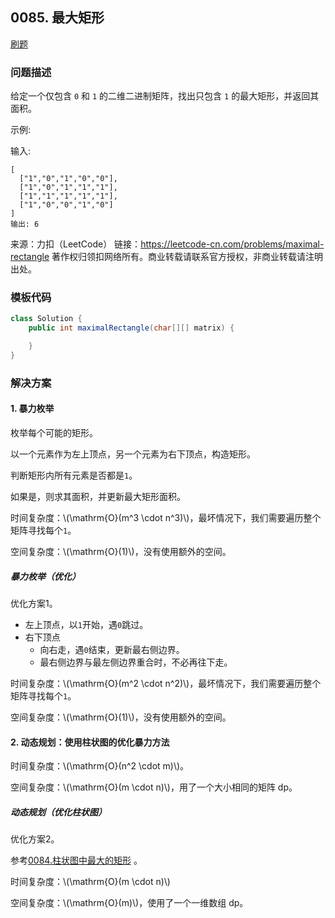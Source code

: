 <script src="https://cdn.bootcss.com/mathjax/2.7.7/MathJax.js?config=TeX-AMS-MML_HTMLorMML"></script>

## 0085. 最大矩形

[刷题](qu0085/solu/Solution.java)

### 问题描述

给定一个仅包含 `0` 和 `1` 的二维二进制矩阵，找出只包含 `1` 的最大矩形，并返回其面积。

示例:

输入:

```
[
  ["1","0","1","0","0"],
  ["1","0","1","1","1"],
  ["1","1","1","1","1"],
  ["1","0","0","1","0"]
]
输出: 6
```

来源：力扣（LeetCode）
链接：https://leetcode-cn.com/problems/maximal-rectangle
著作权归领扣网络所有。商业转载请联系官方授权，非商业转载请注明出处。

### 模板代码

``` java
class Solution {
    public int maximalRectangle(char[][] matrix) {

    }
}
```

### 解决方案

#### 1. 暴力枚举

枚举每个可能的矩形。

以一个元素作为左上顶点，另一个元素为右下顶点，构造矩形。

判断矩形内所有元素是否都是`1`。

如果是，则求其面积，并更新最大矩形面积。

时间复杂度：\\(\mathrm{O}(m^3 \cdot n^3)\\)，最坏情况下，我们需要遍历整个矩阵寻找每个`1`。

空间复杂度：\\(\mathrm{O}(1)\\)，没有使用额外的空间。


##### 暴力枚举（优化）

优化方案1。

* 左上顶点，以`1`开始，遇`0`跳过。
* 右下顶点
    * 向右走，遇`0`结束，更新最右侧边界。
    * 最右侧边界与最左侧边界重合时，不必再往下走。


时间复杂度：\\(\mathrm{O}(m^2 \cdot n^2)\\)，最坏情况下，我们需要遍历整个矩阵寻找每个`1`。

空间复杂度：\\(\mathrm{O}(1)\\)，没有使用额外的空间。


#### 2. 动态规划：使用柱状图的优化暴力方法

时间复杂度：\\(\mathrm{O}(n^2 \cdot m)\\)。

空间复杂度：\\(\mathrm{O}(m \cdot n)\\)，用了一个大小相同的矩阵 dp。


##### 动态规划（优化柱状图）

优化方案2。

参考[0084.柱状图中最大的矩形](0084.柱状图中最大的矩形.md) 。

时间复杂度：\\(\mathrm{O}(m \cdot n)\\)

空间复杂度：\\(\mathrm{O}(m)\\)，使用了一个一维数组 dp。
